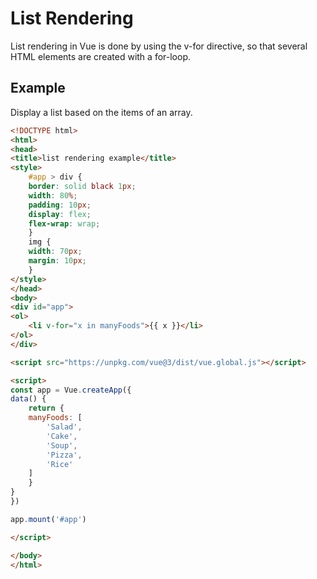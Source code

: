 # List Rendering
List rendering in Vue is done by using the v-for directive, so that several HTML elements are created with a for-loop.

## Example
Display a list based on the items of an array.

```html
<!DOCTYPE html>
<html>
<head>
<title>list rendering example</title>
<style>
    #app > div {
    border: solid black 1px;
    width: 80%;
    padding: 10px;
    display: flex;
    flex-wrap: wrap;
    }
    img {
    width: 70px;
    margin: 10px;
    }
</style>
</head>
<body>
<div id="app">
<ol>
    <li v-for="x in manyFoods">{{ x }}</li>
</ol>
</div>

<script src="https://unpkg.com/vue@3/dist/vue.global.js"></script>

<script>
const app = Vue.createApp({
data() {
    return {
    manyFoods: [
        'Salad',
        'Cake',
        'Soup',
        'Pizza',
        'Rice'
    ]
    }
}
})

app.mount('#app')

</script>

</body>
</html>
```